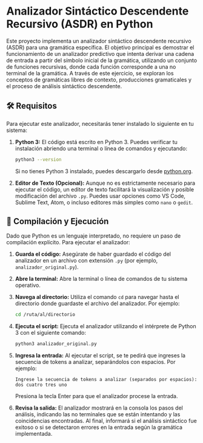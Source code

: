 # Analizador Sintáctico Descendente Recursivo (ASDR) en Python

Este proyecto implementa un analizador sintáctico descendente recursivo (ASDR) para una gramática específica. El objetivo principal es demostrar el funcionamiento de un analizador predictivo que intenta derivar una cadena de entrada a partir del símbolo inicial de la gramática, utilizando un conjunto de funciones recursivas, donde cada función corresponde a una no terminal de la gramática. A través de este ejercicio, se exploran los conceptos de gramáticas libres de contexto, producciones gramaticales y el proceso de análisis sintáctico descendente.

## 🛠️ Requisitos

Para ejecutar este analizador, necesitarás tener instalado lo siguiente en tu sistema:

1.  **Python 3:** El código está escrito en Python 3. Puedes verificar tu instalación abriendo una terminal o línea de comandos y ejecutando:
    ```bash
    python3 --version
    ```
    Si no tienes Python 3 instalado, puedes descargarlo desde [python.org](https://www.python.org/).

2.  **Editor de Texto (Opcional):** Aunque no es estrictamente necesario para ejecutar el código, un editor de texto facilitará la visualización y posible modificación del archivo `.py`. Puedes usar opciones como VS Code, Sublime Text, Atom, o incluso editores más simples como `nano` o `gedit`.

## 🚀 Compilación y Ejecución

Dado que Python es un lenguaje interpretado, no requiere un paso de compilación explícito. Para ejecutar el analizador:

1.  **Guarda el código:** Asegúrate de haber guardado el código del analizador en un archivo con extensión `.py` (por ejemplo, `analizador_original.py`).

2.  **Abre la terminal:** Abre la terminal o línea de comandos de tu sistema operativo.

3.  **Navega al directorio:** Utiliza el comando `cd` para navegar hasta el directorio donde guardaste el archivo del analizador. Por ejemplo:
    ```bash
    cd /ruta/al/directorio
    ```

4.  **Ejecuta el script:** Ejecuta el analizador utilizando el intérprete de Python 3 con el siguiente comando:
    ```bash
    python3 analizador_original.py
    ```

5.  **Ingresa la entrada:** Al ejecutar el script, se te pedirá que ingreses la secuencia de tokens a analizar, separándolos con espacios. Por ejemplo:
    ```
    Ingrese la secuencia de tokens a analizar (separados por espacios): dos cuatro tres uno
    ```
    Presiona la tecla Enter para que el analizador procese la entrada.

6.  **Revisa la salida:** El analizador mostrará en la consola los pasos del análisis, indicando las no terminales que se están intentando y las coincidencias encontradas. Al final, informará si el análisis sintáctico fue exitoso o si se detectaron errores en la entrada según la gramática implementada.
